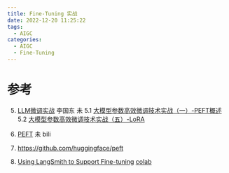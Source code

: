 ```yaml
---
title: Fine-Tuning 实战
date: 2022-12-20 11:25:22
tags:
  - AIGC
categories:
  - AIGC  
  - Fine-Tuning
---
```


<p></p>
<!-- more -->


# 参考
5. [LLM微调实战](https://github.com/www6v/llm-action#llm%E5%BE%AE%E8%B0%83%E5%AE%9E%E6%88%98) 李国东  未
   5.1 [大模型参数高效微调技术实战（一）-PEFT概述](https://zhuanlan.zhihu.com/p/651744834)
   5.2 [大模型参数高效微调技术实战（五）-LoRA](https://zhuanlan.zhihu.com/p/649315197)

100. [PEFT](https://github.com/www6v/transformers-code/tree/master/03-PEFT)  未  bili

101. https://github.com/huggingface/peft

102. [Using LangSmith to Support Fine-tuning](https://blog.langchain.dev/using-langsmith-to-support-fine-tuning-of-open-source-llms/)
     [colab](https://colab.research.google.com/drive/1tpywvzwOS74YndNXhI8NUaEfPeqOc7ub?usp=sharing&ref=blog.langchain.dev)

